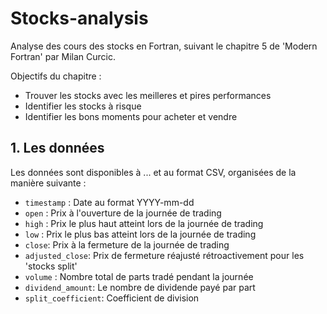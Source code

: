 # Stocks-analysis

Analyse des cours des stocks en Fortran, suivant le chapitre 5 de 'Modern Fortran' par Milan Curcic.

Objectifs du chapitre :

- Trouver les stocks avec les meilleres et pires performances
- Identifier les stocks à risque
- Identifier les bons moments pour acheter et vendre

## 1. Les données

Les données sont disponibles à ... et au format CSV, organisées de la manière suivante :

- `timestamp` : Date au format YYYY-mm-dd
- `open` : Prix à l'ouverture de la journée de trading
- `high` : Prix le plus haut atteint lors de la journée de trading
- `low` : Prix le plus bas atteint lors de la journée de trading
- `close`: Prix à la fermeture de la journée de trading
- `adjusted_close`: Prix de fermeture réajusté rétroactivement pour les 'stocks split'
- `volume` : Nombre total de parts tradé pendant la journée
- `dividend_amount`: Le nombre de dividende payé par part
- `split_coefficient`: Coefficient de division
